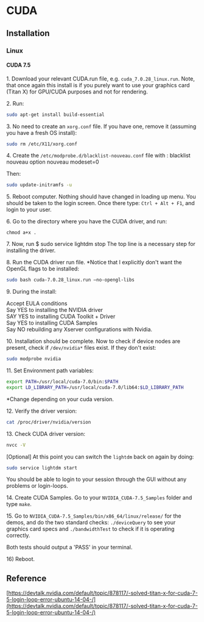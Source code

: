 # CUDA

## Installation

### Linux

#### CUDA 7.5

1\. Download your relevant CUDA.run file, e.g. `cuda_7.0.28_linux.run`. Note, that once again this install is if you purely want to use your graphics card (Titan X) for GPU/CUDA purposes and not for rendering.

2\. Run:

```bash
sudo apt-get install build-essential
```

3\. No need to create an `xorg.conf` file. If you have one, remove it (assuming you have a fresh OS install): 

```bash
sudo rm /etc/X11/xorg.conf
```

4\. Create the `/etc/modprobe.d/blacklist-nouveau.conf` file with : blacklist nouveau option nouveau modeset=0

Then:

```bash
sudo update-initramfs -u
```

5\. Reboot computer. Nothing should have changed in loading up menu. You should be taken to the login screen. Once there type: `Ctrl + Alt + F1`, and login to your user. 

6\. Go to the directory where you have the CUDA driver, and run:

```
chmod a+x .
```

7\. Now, run $ sudo service lightdm stop The top line is a necessary step for installing the driver. 

8\. Run the CUDA driver run file. \*Notice that I explicitly don't want the OpenGL flags to be installed:

```bash
sudo bash cuda-7.0.28_linux.run –no-opengl-libs
```

9\. During the install:

Accept EULA conditions\
Say YES to installing the NVIDIA driver\
SAY YES to installing CUDA Toolkit + Driver\
Say YES to installing CUDA Samples\
Say NO rebuilding any Xserver configurations with Nvidia.

10\. Installation should be complete. Now to check if device nodes are present, check if `/dev/nvidia*` files exist. If they don't exist:

```bash
sudo modprobe nvidia
```

11\. Set Environment path variables:

```bash
export PATH=/usr/local/cuda-7.0/bin:$PATH
export LD_LIBRARY_PATH=/usr/local/cuda-7.0/lib64:$LD_LIBRARY_PATH
```

\*Change depending on your cuda version.

12\. Verify the driver version: 

```bash
cat /proc/driver/nvidia/version
```

13\. Check CUDA driver version:

```bash
nvcc -V
```

\[Optional] At this point you can switch the `lightdm` back on again by doing: 

```bash
sudo service lightdm start
```

You should be able to login to your session through the GUI without any problems or login-loops.

14\. Create CUDA Samples. Go to your `NVIDIA_CUDA-7.5_Samples` folder and type `make`.

15\. Go to `NVIDIA_CUDA-7.5_Samples/bin/x86_64/linux/release/` for the demos, and do the two standard checks: `./deviceQuery` to see your graphics card specs and `./bandwidthTest` to check if it is operating correctly.

Both tests should output a 'PASS' in your terminal.

16\) Reboot.

## Reference

[https://devtalk.nvidia.com/default/topic/878117/-solved-titan-x-for-cuda-7-5-login-loop-error-ubuntu-14-04-/](https://devtalk.nvidia.com/default/topic/878117/-solved-titan-x-for-cuda-7-5-login-loop-error-ubuntu-14-04-/)​
